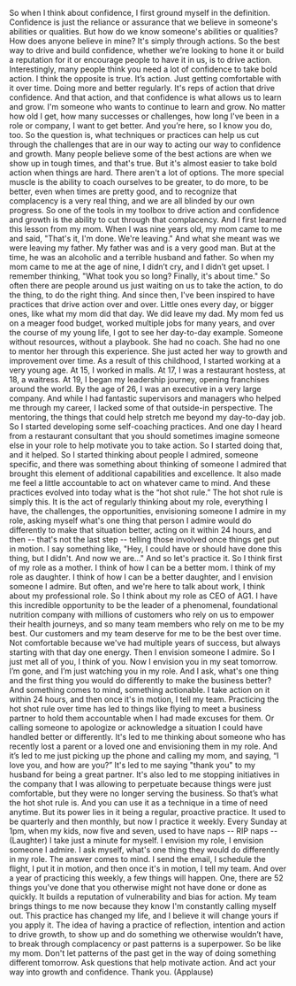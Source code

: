 So when I think about confidence,
I first ground myself in the definition.
Confidence is just the reliance
or assurance that we believe
in someone's abilities or qualities.
But how do we know
someone's abilities or qualities?
How does anyone believe in mine?
It's simply through actions.
So the best way
to drive and build confidence,
whether we’re looking to hone it
or build a reputation for it
or encourage people to have it in us,
is to drive action.
Interestingly, many people
think you need a lot of confidence
to take bold action.
I think the opposite is true.
It’s action. Just getting
comfortable with it over time.
Doing more and better regularly.
It's reps of action that drive confidence.
And that action, and that confidence
is what allows us to learn and grow.
I'm someone who wants to continue
to learn and grow.
No matter how old I get,
how many successes or challenges,
how long I've been in a role or company,
I want to get better.
And you’re here, so I know you do, too.
So the question is,
what techniques or practices
can help us cut through the challenges
that are in our way to acting our way
to confidence and growth.
Many people believe
some of the best actions are
when we show up in tough times,
and that's true.
But it's almost easier
to take bold action when things are hard.
There aren't a lot of options.
The more special muscle is the ability
to coach ourselves to be greater,
to do more, to be better,
even when times are pretty good,
and to recognize that complacency
is a very real thing,
and we are all blinded
by our own progress.
So one of the tools in my toolbox
to drive action and confidence and growth
is the ability to cut through
that complacency.
And I first learned
this lesson from my mom.
When I was nine years old,
my mom came to me and said,
"That's it, I'm done. We're leaving."
And what she meant was
we were leaving my father.
My father was and is a very good man.
But at the time, he was an alcoholic
and a terrible husband and father.
So when my mom came to me
at the age of nine,
I didn’t cry, and I didn’t get upset.
I remember thinking,
"What took you so long?
Finally, it's about time."
So often there are people around us
just waiting on us to take the action,
to do the thing, to do the right thing.
And since then, I've been inspired
to have practices
that drive action over and over.
Little ones every day, or bigger ones,
like what my mom did that day.
We did leave my dad.
My mom fed us on a meager food budget,
worked multiple jobs for many years,
and over the course of my young life,
I got to see her day-to-day example.
Someone without resources,
without a playbook.
She had no coach. She had no one
to mentor her through this experience.
She just acted her way
to growth and improvement over time.
As a result of this childhood,
I started working at a very young age.
At 15, I worked in malls.
At 17, I was a restaurant hostess,
at 18, a waitress.
At 19, I began my leadership journey,
opening franchises around the world.
By the age of 26, I was an executive
in a very large company.
And while I had fantastic
supervisors and managers
who helped me through my career,
I lacked some of that
outside-in perspective.
The mentoring, the things that could help
stretch me beyond my day-to-day job.
So I started developing
some self-coaching practices.
And one day I heard
from a restaurant consultant
that you should sometimes imagine
someone else in your role
to help motivate you to take action.
So I started doing that, and it helped.
So I started thinking
about people I admired,
someone specific,
and there was something
about thinking of someone I admired
that brought this element
of additional capabilities and excellence.
It also made me feel a little accountable
to act on whatever came to mind.
And these practices evolved
into today what is the “hot shot rule.”
The hot shot rule is simply this.
It is the act of regularly thinking
about my role, everything I have,
the challenges, the opportunities,
envisioning someone I admire in my role,
asking myself what's one thing
that person I admire would do differently
to make that situation better,
acting on it within 24 hours,
and then -- that's not the last step --
telling those involved
once things get put in motion.
I say something like,
"Hey, I could have or should have
done this thing, but I didn't.
And now we are..."
And so let's practice it.
So I think first of my role as a mother.
I think of how I can be a better mom.
I think of my role as daughter.
I think of how I can be a better daughter,
and I envision someone I admire.
But often, and we're here
to talk about work,
I think about my professional role.
So I think about my role as CEO of AG1.
I have this incredible opportunity
to be the leader
of a phenomenal, foundational
nutrition company
with millions of customers who rely on us
to empower their health journeys,
and so many team members
who rely on me to be my best.
Our customers and my team
deserve for me to be the best over time.
Not comfortable because
we've had multiple years of success,
but always starting
with that day one energy.
Then I envision someone I admire.
So I just met all of you,
I think of you.
Now I envision you in my seat tomorrow.
I’m gone, and I’m just
watching you in my role.
And I ask, what's one thing
and the first thing
you would do differently
to make the business better?
And something comes to mind,
something actionable.
I take action on it within 24 hours,
and then once it's in motion,
I tell my team.
Practicing the hot shot rule over time
has led to things like
flying to meet a business partner
to hold them accountable
when I had made excuses for them.
Or calling someone to apologize
or acknowledge a situation
I could have handled
better or differently.
It's led to me thinking about someone
who has recently lost
a parent or a loved one
and envisioning them in my role.
And it’s led to me
just picking up the phone
and calling my mom, and saying,
“I love you, and how are you?”
It's led to me saying "thank you"
to my husband for being a great partner.
It's also led to me
stopping initiatives in the company
that I was allowing to perpetuate
because things were just comfortable,
but they were no longer
serving the business.
So that’s what the hot shot rule is.
And you can use it as a technique
in a time of need anytime.
But its power lies in it being
a regular, proactive practice.
It used to be quarterly and then monthly,
but now I practice it weekly.
Every Sunday at 1pm,
when my kids, now five and seven,
used to have naps --
RIP naps --
(Laughter)
I take just a minute for myself.
I envision my role,
I envision someone I admire.
I ask myself, what's one thing
they would do differently in my role.
The answer comes to mind.
I send the email, I schedule the flight,
I put it in motion,
and then once it's in motion,
I tell my team.
And over a year of practicing this weekly,
a few things will happen.
One, there are 52 things you've done
that you otherwise might not have done
or done as quickly.
It builds a reputation
of vulnerability and bias for action.
My team brings things to me now
because they know
I'm constantly calling myself out.
This practice has changed my life,
and I believe it will change yours
if you apply it.
The idea of having a practice
of reflection, intention and action
to drive growth,
to show up and do something
we otherwise wouldn’t have,
to break through complacency
or past patterns is a superpower.
So be like my mom.
Don't let patterns of the past
get in the way
of doing something different tomorrow.
Ask questions that help motivate action.
And act your way
into growth and confidence.
Thank you.
(Applause)
